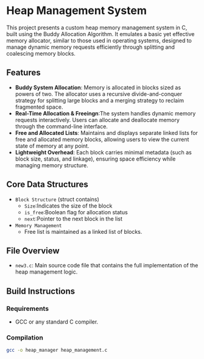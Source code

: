 # Heap Management System 

This project presents a custom heap memory management system in C, built using the Buddy Allocation Algorithm. It emulates a basic yet effective memory allocator, similar to those used in operating systems, designed to manage dynamic memory requests efficiently through splitting and coalescing memory blocks.

## Features

- **Buddy System Allocation**: Memory is allocated in blocks sized as powers of two. The allocator uses a recursive divide-and-conquer strategy for splitting large blocks and a merging strategy to reclaim fragmented space.
- **Real-Time Allocation & Freeingn**:The system handles dynamic memory requests interactively. Users can allocate and deallocate memory through the command-line interface.
- **Free and Allocated Lists**: Maintains and displays separate linked lists for free and allocated memory blocks, allowing users to view the current state of memory at any point.
- **Lightweight Overhead**: Each block carries minimal metadata (such as block size, status, and linkage), ensuring space efficiency while managing memory structure.

## Core Data Structures

- `Block Structure` (struct contains)
  - `Size`:Indicates the size of the block
  - `is_free`:Boolean flag for allocation status
  - `next`:Pointer to the next block in the list
- `Memory Management` 
  - Free list is maintained as a linked list of blocks.


## File Overview

- `new3.c`: Main source code file that contains the full implementation of the heap management logic.

## Build Instructions

### Requirements
- GCC or any standard C compiler.

### Compilation
```bash
gcc -o heap_manager heap_management.c

